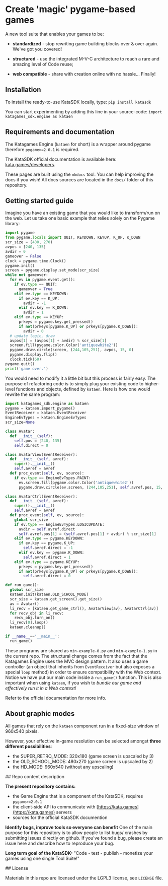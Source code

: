 # Create 'magic' pygame-based games


A new tool suite that enables your games to be:
 
+ **standardized** - stop rewriting game building blocks over & over again. We've got you covered!

+ **structured** - use the integrated M-V-C architecture to reach a rare and amazing level of Code reuse;

+ **web compatible** - share with creation online with no hassle... Finally!


## Installation


To install the ready-to-use KataSDK locally, type:
`pip install katasdk`

You can start experimenting by adding this line in your source-code:
`import katagames_sdk.engine as kataen`


## Requirements and documentation

The Katagames Engine (`kataen` for short) is a wrapper around pygame therefore `pygame>=2.0.1` is required.

The KataSDK official documentation is available here:
[kata.games/developers](https://kata.games/developers).

These pages are built using the `mkdocs` tool. You can help improving the docs if you wish! All docs sources are located in the `docs/` folder of this repository. 


## Getting started guide




Imagine you have an existing game that you would like to transform/run on the web. 
Let us take one basic example that relies solely on the Pygame library:
```python
import pygame
from pygame.locals import QUIT, KEYDOWN, KEYUP, K_UP, K_DOWN
scr_size = (480, 270)
avpos = [240, 135]
avdir = 0
gameover = False
clock = pygame.time.Clock()
pygame.init()
screen = pygame.display.set_mode(scr_size)
while not gameover:
  for ev in pygame.event.get():
    if ev.type == QUIT:
      gameover = True
    elif ev.type == KEYDOWN:
      if ev.key == K_UP:
        avdir = -1
      elif ev.key == K_DOWN:
        avdir = 1
    elif ev.type == KEYUP:
      prkeys = pygame.key.get_pressed()
      if not(prkeys[pygame.K_UP] or prkeys[pygame.K_DOWN]):
        avdir = 0
  # update logic, draw
  avpos[1] = (avpos[1] + avdir) % scr_size[1]
  screen.fill(pygame.color.Color('antiquewhite2'))
  pygame.draw.circle(screen, (244,105,251), avpos, 15, 0)
  pygame.display.flip()
  clock.tick(60)
pygame.quit()
print('game over.')
```

You would need to modify it a little bit but this process is fairly easy. The purpose of refactoring code is to simply plug your existing code to higher-level functions and objects, defined by `kataen`.
Here is how one would rewrite the same program:

```python
import katagames_sdk.engine as kataen
pygame = kataen.import_pygame()
EventReceiver = kataen.EventReceiver
EngineEvTypes = kataen.EngineEvTypes
scr_size=None

class Avatar:
  def __init__(self):
    self.pos = [240, 135]
    self.direct = 0

class AvatarView(EventReceiver):
  def __init__(self, avref):
    super().__init__()
    self.avref = avref
  def proc_event(self, ev, source):
    if ev.type == EngineEvTypes.PAINT:
      ev.screen.fill(pygame.color.Color('antiquewhite2'))
      pygame.draw.circle(ev.screen, (244,105,251), self.avref.pos, 15, 0)

class AvatarCtrl(EventReceiver):
  def __init__(self, avref):
    super().__init__()
    self.avref = avref
  def proc_event(self, ev, source):
    global scr_size
    if ev.type == EngineEvTypes.LOGICUPDATE:
      avdir = self.avref.direct
      self.avref.pos[1] = (self.avref.pos[1] + avdir) % scr_size[1]
    elif ev.type == pygame.KEYDOWN:
      if ev.key == pygame.K_UP:
        self.avref.direct = -1
      elif ev.key == pygame.K_DOWN:
        self.avref.direct = 1
    elif ev.type == pygame.KEYUP:
      prkeys = pygame.key.get_pressed()
      if not(prkeys[pygame.K_UP] or prkeys[pygame.K_DOWN]):
        self.avref.direct = 0

def run_game():
  global scr_size
  kataen.init(kataen.OLD_SCHOOL_MODE)
  scr_size = kataen.get_screen().get_size()
  av = Avatar()
  li_recv = [kataen.get_game_ctrl(), AvatarView(av), AvatarCtrl(av)]
  for recv_obj in li_recv:
    recv_obj.turn_on()
  li_recv[0].loop()
  kataen.cleanup()

if __name__=='__main__':
  run_game()
```

These programs are shared as `min-example-0.py` and `min-example-1.py` in the current repo.
The structural change comes from the fact that the Katagames Engine uses the MVC design pattern.
It also uses a game controller (an object that inherits from `EventReceiver` but also exposes a special `loop` method) in order to ensure compatibility with the Web context. Notice we have put our main code inside a `run_game()` function. This is also important when using `kataen`, if you wish to *bundle our game and effectively run it in a Web context!*

Refer to the official documentation for more info.


## About graphic modes


All games that rely on the `kataen` component run in a fixed-size window of 960x540 pixels.

However, your effective in-game resolution can be selected amongst **three different possibilities**:

+ the SUPER_RETRO_MODE: 320x180 (game screen is upscaled by 3)
+ the OLD_SCHOOL_MODE: 480x270 (game screen is upscaled by 2)
+ the HD_MODE: 960x540 (without any upscaling)


## Repo content description


**The present repository contains:**
+ the Game Engine that is a component of the KataSDK, requires `pygame>=2.0.1`
+ the client-side API to communicate with [https://kata.games](https://kata.games) servers
+ sources for the official KataSDK documention

**Identify bugs, improve tools so everyone can benefit**
One of the main purpose for this repository is to allow people to list bugs/ crashes by submitting issues directly on github. If you've found a bug, please create an issue here and describe how to reproduce your bug.

**Long term goal of the KataSDK:**
"Code - test - publish - monetize your games using one single Tool Suite!"

## License


Materials in this repo are licensed under the LGPL3 license, see `LICENSE` file.

